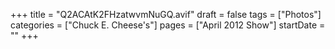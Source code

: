 +++
title = "Q2ACAtK2FHzatwvmNuGQ.avif"
draft = false
tags = ["Photos"]
categories = ["Chuck E. Cheese's"]
pages = ["April 2012 Show"]
startDate = ""
+++
